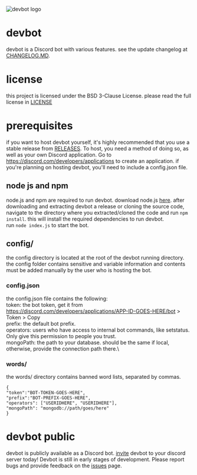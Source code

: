 ![devbot logo](https://user-images.githubusercontent.com/17016045/117669802-4b723d00-b175-11eb-9661-a6eb2f4e6e7d.png)
# devbot 
devbot is a Discord bot with various features. see the update changelog at [CHANGELOG.MD](https://github.com/alacriware/devbot/blob/canary/CHANGELOG.md).
# license
this project is licensed under the BSD 3-Clause License. please read the full license in [LICENSE](https://github.com/alacriware/devbot/blob/canary/LICENSE)
# prerequisites
if you want to host devbot yourself, it's highly recommended that you use a stable release from [RELEASES](https://github.com/windingtheropes/devbot/releases). To host, you need a method of doing so, as well as your own Discord application. Go to https://discord.com/developers/applications to create an application. if you're planning on hosting devbot, you'll need to include a config.json file.
## node js and npm
node.js and npm are required to run devbot. download node.js [here](https://nodejs.org/en/).
after downloading and extracting devbot a release or cloning the source code, navigate to the directory where you extracted/cloned the code and run `npm install`. this will install the required dependencies to run devbot.\
run `node index.js` to start the bot.
## config/
the config directory is located at the root of the devbot running directory.\
the config folder contains sensitive and variable information and contents must be added manually by the user who is hosting the bot. 
### config.json
the config.json file contains the following:\
token: the bot token, get it from https://discord.com/developers/applications/APP-ID-GOES-HERE/bot > Token > Copy\
prefix: the default bot prefix.\
operators: users who have access to internal bot commands, like setstatus. Only give this permission to people you trust.\
mongoPath: the path to your database. should be the same if local, otherwise, provide the connection path there.\
### words/
the words/ directory contains banned word lists, separated by commas.
```
{
"token":"BOT-TOKEN-GOES-HERE",
"prefix":"BOT-PREFIX-GOES-HERE",
"operators": ["USERIDHERE", "USERIDHERE"],
"mongoPath": "mongodb://path/goes/here"
}
```
# devbot public
devbot is publicly available as a Discord bot. [invite](https://discord.com/api/oauth2/authorize?client_id=732280990323441704&permissions=8&scope=bot) devbot to your discord server today!
Devbot is still in early stages of development. Please report bugs and provide feedback on the [issues](https://github.com/windingtheropes/devbot/issues) page.
